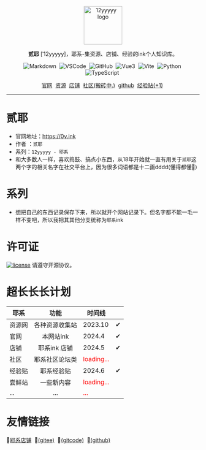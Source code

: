 
<p align="center">
    <a href="https://0v.ink" target="_blank" rel="noopener noreferrer">
        <img width="100" src="/logo.ico" alt="12yyyyy logo" />
    </a>
</p>

<p align="center"><b>贰耶</b> [ˈ12yyyyy]，耶系-集资源、店铺、经验的ink个人知识库。</p>

<p align="center">
  <img src="https://img.shields.io/badge/-Markdown-000?logo=Markdown&logoColor=FFF" alt="Markdown" style="display: inline-block;" />&nbsp;
  <img src="https://img.shields.io/badge/-VSCode-C0C0C0?logo=Visual-Studio-Code&logoColor=007ACC" alt="VSCode" style="display: inline-block;" />&nbsp;
  <img src="https://img.shields.io/badge/-GitHub-181717?logo=GitHub&logoColor=FFF" alt="GitHub" style="display: inline-block;" />&nbsp;
  <img src="https://img.shields.io/badge/-Vue3-C0C0C0?logo=Vue.js&logoColor=4FC08D" alt="Vue3" style="display: inline-block;" />&nbsp;
  <img src="https://img.shields.io/badge/-Vite-D3D3D3?logo=Vite&logoColor=646CFF" alt="Vite" style="display: inline-block;" />&nbsp;
  <img src="https://img.shields.io/badge/-Python-A9A9A9?logo=Python&logoColor=3776AB" alt="Python" style="display: inline-block;" />&nbsp;
  <img src="https://img.shields.io/badge/-TypeScript-C0C0C0?logo=TypeScript&logoColor=3178C6" alt="TypeScript" style="display: inline-block;" />&nbsp;
<br />
    
</p>
<center>
    <a href="https://0v.ink">官网</a>&nbsp;
    <a href="https://www.pang12.com">资源</a>&nbsp;
    <a href="https://pay.pang12.com">店铺</a>&nbsp;
    <a href="">社区(搬砖中.)</a>&nbsp;
    <a href="https://github.com/12yyyyy/yeink">github</a>&nbsp;
    <a href="">经验贴(+1)</a>&nbsp;
</center>

------------------------------

# 贰耶

- 官网地址：<https://0v.ink>
- 作者 ：`贰耶`
- 系列：`12yyyyy - 耶系`
- 和大多数人一样，喜欢捣鼓、搞点小东西，从18年开始就一直有用关于`贰耶`这两个字的相关名字在社交平台上，因为很多词语都是十二画dddd(懂得都懂🤡)

# 系列

- 想把自己的东西记录保存下来，所以就开个网站记录下。但名字都不能一毛一样不变吧，所以我把其其他分支统称为`耶系`ink&nbsp;

# 许可证

[![license](https://img.shields.io/github/license/halo-dev/halo.svg?style=flat-square)](https://kkgithub.com/12yyyyy/my-vit)
请遵守开源协议。

# 超长长长计划

| 耶系        | 功能        |  时间线  |      |
| ----------- |:-----------:|-------- | -----:|
| 资源网      | 各种资源收集站 |2023.10 |  ✔     |
| 官网     | 本网站ink    | 2024.4     |   ✔  |
| 店铺         | 耶系ink 店铺 |2024.5   |✔     |
| 社区        |耶系社区论坛类 |<span style="color: red;">loading...</span>|       |
| 经验贴       | 耶系经验贴   |2024.6|   ✔  |
| 尝鲜站      |    一些新内容    |<span style="color: red;">loading...</span>|       |
| ...      |  ...   |<span style="color: red;">...</span>|       |


# 友情链接

  🤡[耶系店铺](https://pay.pang12.com)&nbsp;
  🤡[(gitee)](https://gitee.com/yeink/yeink)&nbsp;
  🤡[(gitcode)](https://gitcode.com/ink0v/yeink/overview)&nbsp;
  🤡[(github)](https://github.com/12yyyyy/yeink)&nbsp;
